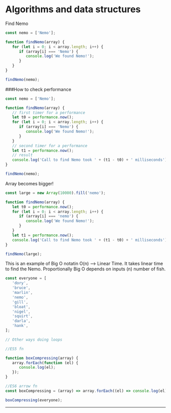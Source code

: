 # Algorithms and data structures

Find Nemo

```javascript
const nemo = ['Nemo'];

function findNemo(array) {
   for (let i = 0; i < array.length; i++) {
      if (array[i] === 'Nemo') {
         console.log('We found Nemo!');
      }
   }
}

findNemo(nemo);
```

###How to check performance

```javascript
const nemo = ['Nemo'];

function findNemo(array) {
   // first timer for a performance
   let t0 = performance.now();
   for (let i = 0; i < array.length; i++) {
      if (array[i] === 'Nemo') {
         console.log('We found Nemo!');
      }
   }
   // second timer for a performance
   let t1 = performance.now();
   // result
   console.log('Call to find Nemo took ' + (t1 - t0) + ' milliseconds');
}

findNemo(nemo);
```

Array becomes bigger!

```javascript
const large = new Array(10000).fill('nemo');

function findNemo(array) {
   let t0 = performance.now();
   for (let i = 0; i < array.length; i++) {
      if (array[i] === 'nemo') {
         console.log('We found Nemo!');
      }
   }
   let t1 = performance.now();
   console.log('Call to find Nemo took ' + (t1 - t0) + ' milliseconds');
}

findNemo(large);
```

This is an example of Big O notatin O(n) --> Linear Time.
It takes linear time to find the Nemo. Proportionally
Big O depends on inputs (n) number of fish.

```javascript
const everyone = [
   'dory',
   'bruce',
   'marlin',
   'nemo',
   'gill',
   'bloat',
   'nigel',
   'squirt',
   'darla',
   'hank',
];

// Other ways doing loops

//ES5 fn

function boxCompressing(array) {
   array.forEach(function (el) {
      console.log(el);
   });
}

//ES6 arrow fn
const boxCompressing = (array) => array.forEach((el) => console.log(el));

boxCompressing(everyone);
```

---
